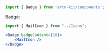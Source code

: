 ```jsx static
import { Badge } from 'artn-kit/components';
```

Badge:
```jsx
import { MailIcon } from "../Icons";

<Badge badgeContent={10}>
    <MailIcon />
</Badge>
```
